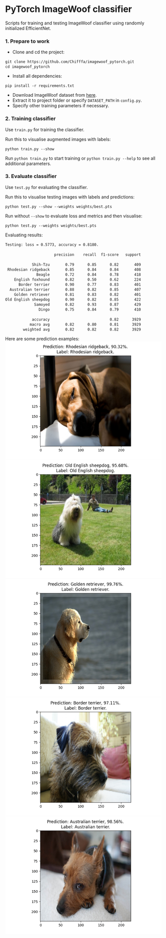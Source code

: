 # PyTorch ImageWoof classifier
Scripts for training and testing ImageWoof classifier using randomly 
initialized EfficientNet.

### 1. Prepare to work

* Clone and cd the project:
```shell
git clone https://github.com/Chifffa/imagewoof_pytorch.git
cd imagewoof_pytorch
```
* Install all dependencies:
```shell
pip install -r requirements.txt
```
* Download ImageWoof dataset from
  [here](https://s3.amazonaws.com/fast-ai-imageclas/imagewoof2.tgz "Download ImageWoof dataset").
* Extract it to project folder or specify `DATASET_PATH` in `config.py`.
* Specify other training parameters if necessary.

### 2. Training classifier

Use `train.py` for training the classifier.

Run this to visualise augmented images with labels:
```shell
python train.py --show
```
Run `python train.py` to start training or `python train.py --help` to see all additional parameters.

### 3. Evaluate classifier

Use `test.py` for evaluating the classifier.

Run this to visualise testing images with labels and predictions:
```shell
python test.py --show --weights weights/best.pts
```

Run without `--show` to evaluate loss and metrics and then visualise:
```shell
python test.py --weights weights/best.pts
```

Evaluating results:
```text
Testing: loss = 0.5773, accuracy = 0.8180.

                      precision    recall  f1-score   support

            Shih-Tzu       0.79      0.85      0.82       409
 Rhodesian ridgeback       0.85      0.84      0.84       408
              Beagle       0.72      0.84      0.78       418
    English foxhound       0.82      0.50      0.62       224
      Border terrier       0.90      0.77      0.83       401
  Australian terrier       0.88      0.82      0.85       407
    Golden retriever       0.81      0.83      0.82       401
Old English sheepdog       0.90      0.82      0.85       422
             Samoyed       0.82      0.93      0.87       429
               Dingo       0.75      0.84      0.79       410

            accuracy                           0.82      3929
           macro avg       0.82      0.80      0.81      3929
        weighted avg       0.82      0.82      0.82      3929
```

Here are some prediction examples:
![Figure_1.png](prediction_examples/Figure_1.png)
![Figure_2.png](prediction_examples/Figure_2.png)
![Figure_3.png](prediction_examples/Figure_3.png)
![Figure_4.png](prediction_examples/Figure_4.png)
![Figure_5.png](prediction_examples/Figure_5.png)
